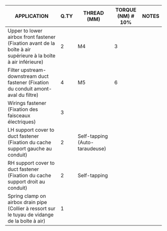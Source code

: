 | APPLICATION |Q.TY|THREAD (MM) |TORQUE (NM) # 10%                                    |NOTES                             |
|--------------------------------|----|------------|-----------------------------------------------------|----------------------------------|
|Upper to lower airbox front fastener (Fixation avant de la boîte à air supérieure à la boîte à air inférieure)|2   |M4          |3 | |
|Filter upstream-downstream duct fastener (Fixation du conduit amont-aval du filtre)|4   |M5          |6 |                                  |
|Wirings fastener (Fixation des faisceaux électriques)|3   |            | |                                  |
|LH support cover to duct fastener (Fixation du cache support gauche au conduit)|2   |Self-tapping (Auto-taraudeuse)| |                                  |
|RH support cover to duct fastener (Fixation du cache support droit au conduit) |2   |Self-tapping| | |
|Spring clamp on airbox drain pipe (Collier à ressort sur le tuyau de vidange de la boîte à air) |1   | | |                                  |
